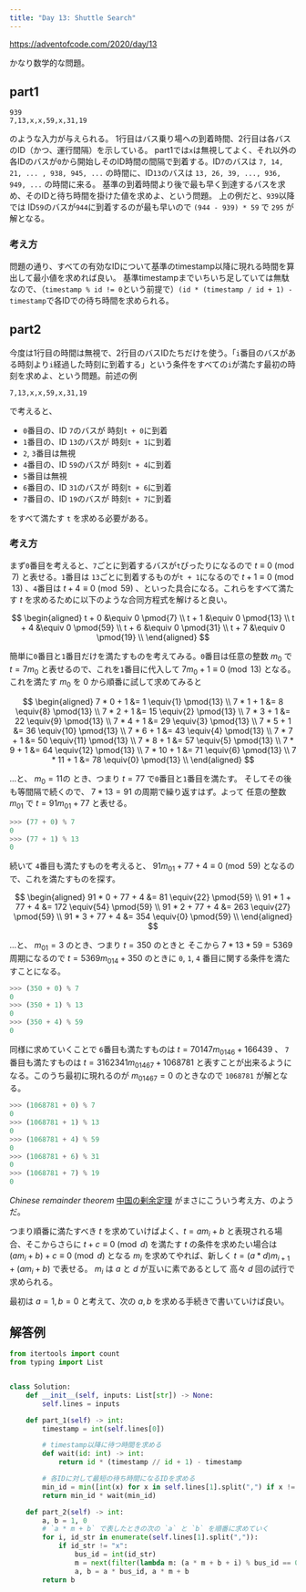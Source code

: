 ```yaml
---
title: "Day 13: Shuttle Search"
---
```


https://adventofcode.com/2020/day/13

かなり数学的な問題。


## part1

```
939
7,13,x,x,59,x,31,19
```

のような入力が与えられる。
1行目はバス乗り場への到着時間、2行目は各バスのID（かつ、運行間隔）を示している。
part1では`x`は無視してよく、それ以外の各IDのバスが`0`から開始しそのID時間の間隔で到着する。ID`7`のバスは `7, 14, 21, ... , 938, 945, ...` の時間に、ID`13`のバスは `13, 26, 39, ..., 936, 949, ...` の時間に来る。
基準の到着時間より後で最も早く到達するバスを求め、そのIDと待ち時間を掛けた値を求めよ、という問題。
上の例だと、`939`以降では ID`59`のバスが`944`に到着するのが最も早いので `(944 - 939) * 59` で `295` が解となる。


### 考え方

問題の通り、すべての有効なIDについて基準のtimestamp以降に現れる時間を算出して最小値を求めれば良い。
基準timestampまでいちいち足していては無駄なので、（`timestamp % id != 0`という前提で）`(id * (timestamp / id + 1) - timestamp`で各IDでの待ち時間を求められる。


## part2

今度は1行目の時間は無視で、2行目のバスIDたちだけを使う。「`i`番目のバスがある時刻より`i`経過した時刻に到着する」という条件をすべての`i`が満たす最初の時刻を求めよ、という問題。前述の例

```
7,13,x,x,59,x,31,19
```

で考えると、

- `0`番目の、ID `7`のバスが 時刻`t + 0`に到着
- `1`番目の、ID `13`のバスが 時刻`t + 1`に到着
- `2`, `3`番目は無視
- `4`番目の、ID `59`のバスが 時刻`t + 4`に到着
- `5`番目は無視
- `6`番目の、ID `31`のバスが 時刻`t + 6`に到着
- `7`番目の、ID `19`のバスが 時刻`t + 7`に到着

をすべて満たす `t` を求める必要がある。


### 考え方

まず`0`番目を考えると、`7`ごとに到着するバスが`t`ぴったりになるので $t\equiv{0}\pmod{7}$ と表せる。`1`番目は `13`ごとに到着するものが`t + 1`になるので $t+1\equiv{0}\pmod{13}$ 、`4`番目は $t+4\equiv{0}\pmod{59}$ 、といった具合になる。これらをすべて満たす $t$ を求めるために以下のような合同方程式を解けると良い。

$$
\begin{aligned}
t + 0 &\equiv 0 \pmod{7} \\
t + 1 &\equiv 0 \pmod{13} \\
t + 4 &\equiv 0 \pmod{59} \\
t + 6 &\equiv 0 \pmod{31} \\
t + 7 &\equiv 0 \pmod{19} \\
\end{aligned}
$$

簡単に`0`番目と`1`番目だけを満たすものを考えてみる。`0`番目は任意の整数 $m_{0}$ で $t= 7 m_{0}$ と表せるので、これを`1`番目に代入して $7 m_{0} + 1 \equiv{0} \pmod{13}$ となる。これを満たす $m_0$ を $0$ から順番に試して求めてみると

$$
\begin{aligned}
7 * 0 + 1 &= 1 \equiv{1} \pmod{13} \\
7 * 1 + 1 &= 8 \equiv{8} \pmod{13} \\
7 * 2 + 1 &= 15 \equiv{2} \pmod{13} \\
7 * 3 + 1 &= 22 \equiv{9} \pmod{13} \\
7 * 4 + 1 &= 29 \equiv{3} \pmod{13} \\
7 * 5 + 1 &= 36 \equiv{10} \pmod{13} \\
7 * 6 + 1 &= 43 \equiv{4} \pmod{13} \\
7 * 7 + 1 &= 50 \equiv{11} \pmod{13} \\
7 * 8 + 1 &= 57 \equiv{5} \pmod{13} \\
7 * 9 + 1 &= 64 \equiv{12} \pmod{13} \\
7 * 10 + 1 &= 71 \equiv{6} \pmod{13} \\
7 * 11 + 1 &= 78 \equiv{0} \pmod{13} \\
\end{aligned}
$$

…と、 $m_0 = 11$の とき、つまり $t = 77$ で`0`番目と`1`番目を満たす。 
そしてその後も等間隔で続くので、 $7 * 13 = 91$ の周期で繰り返すはず。よって 任意の整数 $m_{01}$ で $t = 91 m_{01} + 77$ と表せる。

```python
>>> (77 + 0) % 7
0
>>> (77 + 1) % 13
0
```

続いて `4`番目も満たすものを考えると、 $91 m_{01} + 77 + 4 \equiv{0} \pmod{59}$ となるので、これを満たすものを探す。

$$
\begin{aligned}
91 * 0 + 77 + 4 &= 81 \equiv{22} \pmod{59} \\
91 * 1 + 77 + 4 &= 172 \equiv{54} \pmod{59} \\
91 * 2 + 77 + 4 &= 263 \equiv{27} \pmod{59} \\
91 * 3 + 77 + 4 &= 354 \equiv{0} \pmod{59} \\
\end{aligned}
$$

…と、 $m_{01} = 3$ のとき、つまり $t = 350$ のときと そこから $7 * 13 * 59 = 5369$ 周期になるので $t = 5369 m_{014} + 350$ のときに `0`, `1`, `4` 番目に関する条件を満たすことになる。

```python
>>> (350 + 0) % 7
0
>>> (350 + 1) % 13
0
>>> (350 + 4) % 59
0
```

同様に求めていくことで `6`番目も満たすものは $t = 70147 m_{0146} + 166439$ 、 `7`番目も満たすものは $t = 3162341 m_{01467} + 1068781$ と表すことが出来るようになる。このうち最初に現れるのが $m_{01467} = 0$ のときなので `1068781` が解となる。

```python
>>> (1068781 + 0) % 7
0
>>> (1068781 + 1) % 13
0
>>> (1068781 + 4) % 59
0
>>> (1068781 + 6) % 31
0
>>> (1068781 + 7) % 19
0
```

*Chinese remainder theorem* [中国の剰余定理](https://ja.wikipedia.org/wiki/%E4%B8%AD%E5%9B%BD%E3%81%AE%E5%89%B0%E4%BD%99%E5%AE%9A%E7%90%86) がまさにこういう考え方、のようだ。

つまり順番に満たすべき $t$ を求めていけばよく、$t = a m_{i} + b$ と表現される場合、そこからさらに $t + c \equiv{0} \pmod {d}$ を満たす $t$ の条件を求めたい場合は $(a m_{i} + b) + c \equiv{0} \pmod {d}$ となる $m_{i}$ を求めてやれば、新しく $t = (a * d) m_{i+1} + (a m_{i} + b)$ で表せる。 $m_{i}$ は $a$ と $d$ が互いに素であるとして 高々 $d$ 回の試行で求められる。

最初は $a = 1, b = 0$ と考えて、次の $a, b$ を求める手続きで書いていけば良い。


## 解答例

```python
from itertools import count
from typing import List


class Solution:
    def __init__(self, inputs: List[str]) -> None:
        self.lines = inputs

    def part_1(self) -> int:
        timestamp = int(self.lines[0])

        # timestamp以降に待つ時間を求める
        def wait(id: int) -> int:
            return id * (timestamp // id + 1) - timestamp

        # 各IDに対して最短の待ち時間になるIDを求める
        min_id = min([int(x) for x in self.lines[1].split(",") if x != "x"], key=wait)
        return min_id * wait(min_id)

    def part_2(self) -> int:
        a, b = 1, 0
        # `a * m + b` で表したときの次の `a` と `b` を順番に求めていく
        for i, id_str in enumerate(self.lines[1].split(",")):
            if id_str != "x":
                bus_id = int(id_str)
                m = next(filter(lambda m: (a * m + b + i) % bus_id == 0, count()))
                a, b = a * bus_id, a * m + b
        return b
```
